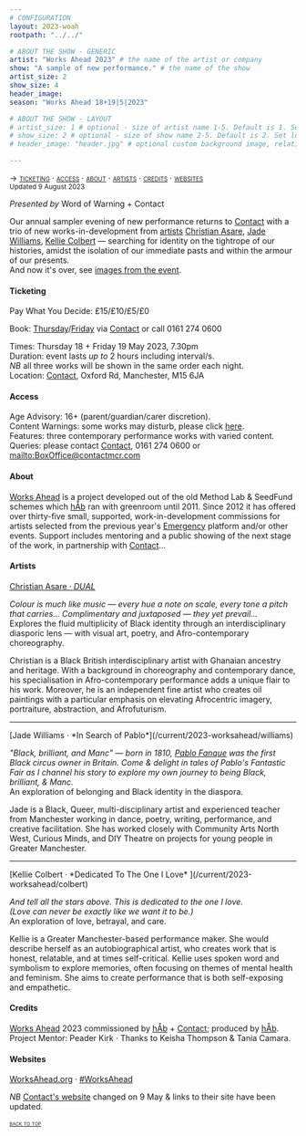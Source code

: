```yaml
---
# CONFIGURATION
layout: 2023-woah
rootpath: "../../"

# ABOUT THE SHOW - GENERIC
artist: "Works Ahead 2023" # the name of the artist or company
show: "A sample of new performance." # the name of the show
artist_size: 2
show_size: 4
header_image:    
season: "Works Ahead 18+19|5|2023"

# ABOUT THE SHOW - LAYOUT
# artist_size: 1 # optional - size of artist name 1-5. Default is 1. Set longer names to lower values
# show_size: 2 # optional - size of show name 2-5. Default is 2. Set longer names to lower values
# header_image: "header.jpg" # optional custom background image, relative to current page

---
```

<span style='font-variant: small-caps'>→ [ticketing](/current/2023-worksahead/#ticketing) · [access](/current/2023-worksahead/#access) · [about](/current/2023-worksahead/#about) · [artists](/current/2023-worksahead/#artists) · [credits](/current/2023-worksahead/#credits) · [websites](/current/2023-worksahead/#websites)</span><br><small>Updated 9 August 2023</small>        
        
*Presented by* Word of Warning + Contact        
         
Our annual sampler evening of new performance returns to <a href="https://contactmcr.com/events/works-ahead-2023" target="_blank">Contact</a> with a trio of new works-in-development from [artists](/current/2023-worksahead/#artists) [Christian Asare](/current/2023-worksahead/asare), [Jade Williams](/current/2023-worksahead/williams), [Kellie Colbert](/current/2023-worksahead/colbert) — searching for identity on the tightrope of our histories, amidst the isolation of our immediate pasts and within the armour of our presents.<br>And now it's over, see [images from the event](/galleries/2023-woah).           
       
#### Ticketing          
Pay What You Decide: £15/£10/£5/£0         
         
Book: <a href="https://contactmcr.com/book/instance/310558" target="_blank">Thursday</a>/<a href="https://contactmcr.com/book/instance/310559" target="_blank">Friday</a> via <a href="https://contactmcr.com/events/works-ahead-2023" target="_blank">Contact</a> or call 0161 274 0600        
         
Times: Thursday 18 + Friday 19 May 2023, 7.30pm<br>Duration: event lasts *up to* 2 hours including interval/s.<br>*NB* all three works will be shown in the same order each night.<br>Location: <a href="https://contactmcr.com/visit/getting-here" target="_blank">Contact</a>, Oxford Rd, Manchester, M15 6JA        
        
#### Access         
Age Advisory: 16+ (parent/guardian/carer discretion).<br>Content Warnings: some works may disturb, please click [here](/warnings).<br>Features: three contemporary performance works with varied content.<br>Queries: please contact <a href="https://contactmcr.com/visit/access" target="_blank">Contact</a>, 0161 274 0600 or <mailto:BoxOffice@contactmcr.com>        
         
#### About           
[Works Ahead](/hab/worksahead) is a project developed out of the old Method Lab & SeedFund schemes which [hÅb](/hab) ran with greenroom until 2011.
Since 2012 it has offered over thirty-five small, supported, work-in-development commissions for artists selected from the previous year's [Emergency](/hab/emergency) platform and/or other events. Support includes mentoring and a public showing of the next stage of the work, in partnership with <a href="https://contactmcr.com" target="_blank">Contact</a>…        
         
#### Artists        
[Christian Asare · *DUAL*](/current/2023-worksahead/asare)         
         
*Colour is much like music — every hue a note on scale, every tone a pitch that carries… Complimentary and juxtaposed — they yet prevail…*<br>Explores the fluid multiplicity of Black identity through an interdisciplinary diasporic lens — with visual art, poetry, and Afro-contemporary choreography.         
        
Christian is a Black British interdisciplinary artist with Ghanaian ancestry and heritage. With a background in choreography and contemporary dance, his specialisation in Afro-contemporary performance adds a unique flair to his work. Moreover, he is an independent fine artist who creates oil paintings with a particular emphasis on elevating Afrocentric imagery, portraiture, abstraction, and Afrofuturism.          
<hr>        
[Jade Williams · *In Search of Pablo*](/current/2023-worksahead/williams)         
        
*"Black, brilliant, and Manc" — born in 1810, <a href="https://en.wikipedia.org/wiki/Pablo_Fanque" target="_blank">Pablo Fanque</a> was the first Black circus owner in Britain. Come & delight in tales of Pablo's Fantastic Fair as I channel his story to explore my own journey to being Black, brilliant, & Manc.*<br>An exploration of belonging and Black identity in the diaspora.         
        
Jade is a Black, Queer, multi-disciplinary artist and experienced teacher from Manchester working in dance, poetry, writing, performance, and creative facilitation. She has worked closely with Community Arts North West, Curious Minds, and DIY Theatre on projects for young people in Greater Manchester.          
<hr>         
[Kellie Colbert · *Dedicated To The One I Love* ](/current/2023-worksahead/colbert)         
         
*And tell all the stars above. This is dedicated to the one I love.<br>(Love can never be exactly like we want it to be.)*<br>An exploration of love, betrayal, and care.        
        
Kellie is a Greater Manchester-based performance maker. She would describe herself as an autobiographical artist, who creates work that is honest, relatable, and at times self-critical. Kellie uses spoken word and symbolism to explore memories, often focusing on themes of mental health and feminism. She aims to create performance that is both self-exposing and empathetic.        
         
#### Credits         
[Works Ahead](/hab/worksahead) 2023 commissioned by [hÅb](/hab) + <a href="https://contactmcr.com" target="_blank">Contact</a>; produced by [hÅb](/hab).<br>Project Mentor: Peader Kirk · Thanks to Keisha Thompson & Tania Camara.        
         
#### Websites          
<a href="http://worksahead.org" target="_blank">WorksAhead.org</a> · <a href="http://twitter.com/hashtag/WorksAhead" target="_blank">#WorksAhead</a>         
        
*NB* <a href="https://contactmcr.com" target="_blank">Contact's website</a> changed on 9 May & links to their site have been updated.        
        
<small><span style='font-variant: small-caps'>[back to top](/current/2023-worksahead)</span></small>
